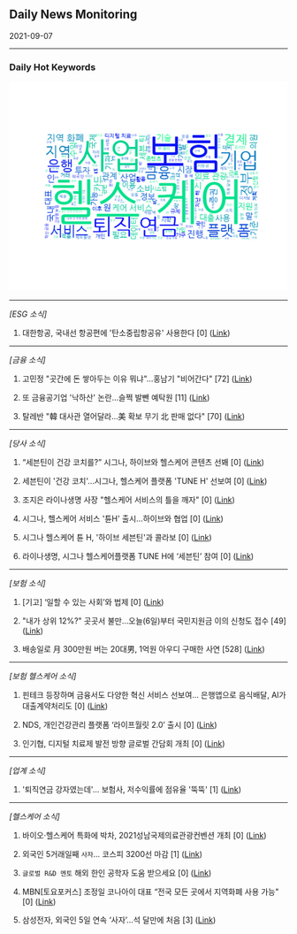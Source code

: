 ## Daily News Monitoring 

2021-09-07 

----------

### Daily Hot Keywords 

![word_cloud](image/2021-09-07_word_cloud.png)

----------

*[ESG 소식]*

1. 대한항공, 국내선 항공편에 '탄소중립항공유' 사용한다 [0] ([Link](https://news.naver.com/main/read.naver?mode=LSD&mid=sec&sid1=101&oid=011&aid=0003959254))

----------

*[금융 소식]*

1. 고민정 "곳간에 돈 쌓아두는 이유 뭐냐"…홍남기 "비어간다" [72] ([Link](https://news.naver.com/main/read.naver?mode=LSD&mid=sec&sid1=100&oid=025&aid=0003132854))

2. 또 금융공기업 '낙하산' 논란…슬쩍 발뺀 예탁원 [11] ([Link](https://news.naver.com/main/read.naver?mode=LSD&mid=sec&sid1=101&oid=018&aid=0005030695))

3. 탈레반 "韓 대사관 열어달라…美 확보 무기 北 판매 없다" [70] ([Link](https://news.naver.com/main/read.naver?mode=LSD&mid=sec&sid1=104&oid=018&aid=0005030698))

----------

*[당사 소식]*

1. “세븐틴이 건강 코치를?” 시그나, 하이브와 헬스케어 콘텐츠 선봬 [0] ([Link](https://news.naver.com/main/read.naver?mode=LSD&mid=sec&sid1=101&oid=018&aid=0005030311))

2. 세븐틴이 '건강 코치'…시그나, 헬스케어 플랫폼 'TUNE H' 선보여 [0] ([Link](https://news.naver.com/main/read.naver?mode=LSD&mid=sec&sid1=101&oid=076&aid=0003775783))

3. 조지은 라이나생명 사장 "헬스케어 서비스의 틀을 깨자" [0] ([Link](https://news.naver.com/main/read.naver?mode=LSD&mid=sec&sid1=101&oid=417&aid=0000732140))

4. 시그나, 헬스케어 서비스 '튠H' 출시…하이브와 협업 [0] ([Link](https://news.naver.com/main/read.naver?mode=LSD&mid=sec&sid1=101&oid=277&aid=0004964801))

5. 시그나 헬스케어 튠 H, '하이브 세븐틴'과 콜라보 [0] ([Link](https://news.naver.com/main/read.naver?mode=LSD&mid=sec&sid1=101&oid=119&aid=0002527433))

6. 라이나생명, 시그나 헬스케어플랫폼 TUNE H에 ‘세븐틴’ 참여 [0] ([Link](https://news.naver.com/main/read.naver?mode=LSD&mid=sec&sid1=004&oid=123&aid=0002254054))

----------

*[보험 소식]*

1. [기고] ‘일할 수 있는 사회’와 법제 [0] ([Link](https://news.naver.com/main/read.naver?mode=LSD&mid=sec&sid1=110&oid=022&aid=0003617080))

2. "내가 상위 12%?" 곳곳서 불만…오늘(6일)부터 국민지원금 이의 신청도 접수 [49] ([Link](https://news.naver.com/main/read.naver?mode=LSD&mid=sec&sid1=102&oid=022&aid=0003617075))

3. 배송일로 月 300만원 버는 20대男, 1억원 아우디 구매한 사연 [528] ([Link](https://news.naver.com/main/read.naver?mode=LSD&mid=sec&sid1=103&oid=023&aid=0003638631))

----------

*[보험 헬스케어 소식]*

1. 핀테크 등장하며 금융서도 다양한 혁신 서비스 선보여… 은행앱으로 음식배달, AI가 대출계약처리도 [0] ([Link](https://news.naver.com/main/read.naver?mode=LSD&mid=sec&sid1=004&oid=009&aid=0004848177))

2. NDS, 개인건강관리 플랫폼 ‘라이프월릿 2.0’ 출시 [0] ([Link](https://news.naver.com/main/read.naver?mode=LSD&mid=sec&sid1=105&oid=029&aid=0002695479))

3. 인기협, 디지털 치료제 발전 방향 글로벌 간담회 개최 [0] ([Link](https://news.naver.com/main/read.naver?mode=LSD&mid=sec&sid1=105&oid=092&aid=0002232824))

----------

*[업계 소식]*

1. '퇴직연금 강자였는데'… 보험사, 저수익률에 점유율 '뚝뚝' [1] ([Link](https://news.naver.com/main/read.naver?mode=LSD&mid=sec&sid1=101&oid=243&aid=0000015976))

----------

*[헬스케어 소식]*

1. 바이오·헬스케어 특화에 박차, 2021성남국제의료관광컨벤션 개최 [0] ([Link](https://news.naver.com/main/read.naver?mode=LSD&mid=sec&sid1=105&oid=020&aid=0003380502))

2. 외국인 5거래일째 `사자`… 코스피 3200선 마감 [1] ([Link](https://news.naver.com/main/read.naver?mode=LSD&mid=sec&sid1=101&oid=029&aid=0002695595))

3. `글로벌 R&D 멘토` 해외 한인 공학자 도움 받으세요 [0] ([Link](https://news.naver.com/main/read.naver?mode=LSD&mid=sec&sid1=101&oid=029&aid=0002695592))

4. MBN[토요포커스] 조정일 코나아이 대표 “전국 모든 곳에서 지역화폐 사용 가능" [0] ([Link](https://news.naver.com/main/read.naver?mode=LSD&mid=sec&sid1=102&oid=057&aid=0001605595))

5. 삼성전자, 외국인 5일 연속 ‘사자’…석 달만에 처음 [3] ([Link](https://news.naver.com/main/read.naver?mode=LSD&mid=sec&sid1=101&oid=029&aid=0002695584))

